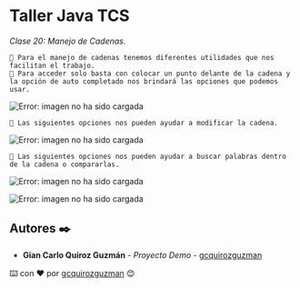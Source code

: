 # Taller Java TCS

_Clase 20: Manejo de Cadenas._

```
📢 Para el manejo de cadenas tenemos diferentes utilidades que nos facilitan el trabajo.
📢 Para acceder solo basta con colocar un punto delante de la cadena y la opción de auto completado nos brindará las opciones que podemos usar.
```

![Error: imagen no ha sido cargada](https://github.com/gcquirozguzman/java-tcs-202001/blob/Clase-20/imagenes/pagina_20_5.png)

```
📢 Las siguientes opciones nos pueden ayudar a modificar la cadena.
```

![Error: imagen no ha sido cargada](https://github.com/gcquirozguzman/java-tcs-202001/blob/Clase-20/imagenes/pagina_20_2.png)

```
📢 Las siguientes opciones nos pueden ayudar a buscar palabras dentro de la cadena o compararlas.
```

![Error: imagen no ha sido cargada](https://github.com/gcquirozguzman/java-tcs-202001/blob/Clase-20/imagenes/pagina_20_3.png)

![Error: imagen no ha sido cargada](https://github.com/gcquirozguzman/java-tcs-202001/blob/Clase-20/imagenes/pagina_20_4.png)

## Autores ✒️

* **Gian Carlo Quiroz Guzmán** - *Proyecto Demo* - [gcquirozguzman](https://github.com/gcquirozguzman)



⌨️ con ❤️ por [gcquirozguzman](https://github.com/gcquirozguzman) 😊
